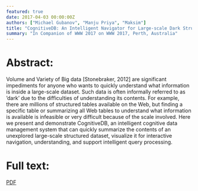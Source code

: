 ```yaml
---
featured: true
date: 2017-04-03 00:00:00Z
authors: ["Michael Gubanov", "Manju Priya", "Maksim"]
title: "CognitiveDB: An Intelligent Navigator for Large-scale Dark Structured Data"
summary: "In Companion of WWW 2017 on WWW 2017, Perth, Australia" 
---
```

Abstract:
===
Volume and Variety of Big data [Stonebraker, 2012] are significant impediments for anyone who wants to quickly understand  what  information  is  inside  a  large-scale  dataset. Such  data  is  often  informally  referred  to  as  ’dark’  due  to the difficulties of understanding its contents.  For example, there are millions of structured tables available on the Web, but finding a specific table or summarizing all Web tables to understand what information is available is infeasible or very difficult because of the scale involved. Here we present and demonstrate CognitiveDB, an intelligent cognitive data management system that can quickly summarize the contents of an unexplored large-scale structured dataset, visualize it for interactive navigation, understanding, and support intelligent query processing.

Full text:
===
[PDF](http://papers.www2017.com.au.s3-website-ap-southeast-2.amazonaws.com/companion/p207.pdf)

